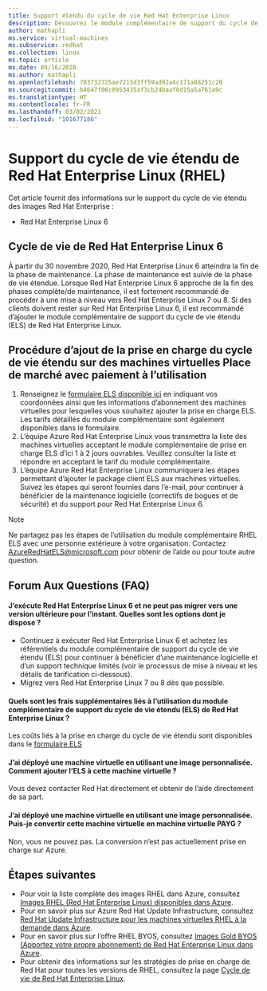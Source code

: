 ```yaml
---
title: Support étendu du cycle de vie Red Hat Enterprise Linux
description: Découvrez le module complémentaire de support du cycle de vie étendu de Red Hat Enterprise
author: mathapli
ms.service: virtual-machines
ms.subservice: redhat
ms.collection: linux
ms.topic: article
ms.date: 04/16/2020
ms.author: mathapli
ms.openlocfilehash: 703732725ae7215d3ff59ad92a4c171a86251c20
ms.sourcegitcommit: b4647f06c0953435af3cb24baaf6d15a5a761a9c
ms.translationtype: HT
ms.contentlocale: fr-FR
ms.lasthandoff: 03/02/2021
ms.locfileid: "101677186"
---
```

# <a name="red-hat-enterprise-linux-rhel-extended-lifecycle-support"></a>Support du cycle de vie étendu de Red Hat Enterprise Linux (RHEL)
Cet article fournit des informations sur le support du cycle de vie étendu des images Red Hat Enterprise :
* Red Hat Enterprise Linux 6  

## <a name="red-hat-enterprise-linux-6-lifecycle"></a>Cycle de vie de Red Hat Enterprise Linux 6
À partir du 30 novembre 2020, Red Hat Enterprise Linux 6 atteindra la fin de la phase de maintenance. La phase de maintenance est suivie de la phase de vie étendue. Lorsque Red Hat Enterprise Linux 6 approche de la fin des phases complète/de maintenance, il est fortement recommandé de procéder à une mise à niveau vers Red Hat Enterprise Linux 7 ou 8. Si des clients doivent rester sur Red Hat Enterprise Linux 6, il est recommandé d’ajouter le module complémentaire de support du cycle de vie étendu (ELS) de Red Hat Enterprise Linux.

## <a name="steps-to-add-extended-lifecycle-support-on-marketplace-pay-as-you-go-vms"></a>Procédure d’ajout de la prise en charge du cycle de vie étendu sur des machines virtuelles Place de marché avec paiement à l’utilisation
1. Renseignez le [formulaire ELS disponible ici](https://aka.ms/els-form) en indiquant vos coordonnées ainsi que les informations d’abonnement des machines virtuelles pour lesquelles vous souhaitez ajouter la prise en charge ELS. Les tarifs détaillés du module complémentaire sont également disponibles dans le formulaire.
1. L’équipe Azure Red Hat Enterprise Linux vous transmettra la liste des machines virtuelles acceptant le module complémentaire de prise en charge ELS d’ici 1 à 2 jours ouvrables. Veuillez consulter la liste et répondre en acceptant le tarif du module complémentaire.
1. L’équipe Azure Red Hat Enterprise Linux communiquera les étapes permettant d’ajouter le package client ELS aux machines virtuelles. Suivez les étapes qui seront fournies dans l’e-mail, pour continuer à bénéficier de la maintenance logicielle (correctifs de bogues et de sécurité) et du support pour Red Hat Enterprise Linux 6.

> [!Note]
> Ne partagez pas les étapes de l’utilisation du module complémentaire RHEL ELS avec une personne extérieure à votre organisation. Contactez AzureRedHatELS@microsoft.com pour obtenir de l’aide ou pour toute autre question.

## <a name="frequently-asked-questions"></a>Forum Aux Questions (FAQ)

#### <a name="im-running-red-hat-enterprise-linux-6-and-cant-migrate-to-a-later-version-at-this-time-what-options-do-i-have"></a>J’exécute Red Hat Enterprise Linux 6 et ne peut pas migrer vers une version ultérieure pour l’instant. Quelles sont les options dont je dispose ?
* Continuez à exécuter Red Hat Enterprise Linux 6 et achetez les référentiels du module complémentaire de support du cycle de vie étendu (ELS) pour continuer à bénéficier d’une maintenance logicielle et d’un support technique limités (voir le processus de mise à niveau et les détails de tarification ci-dessous).
* Migrez vers Red Hat Enterprise Linux 7 ou 8 dès que possible.

#### <a name="what-is-the-additional-charge-for-using-red-hat-enterprise-linux-extended-life-cycle-support-els-add-on"></a>Quels sont les frais supplémentaires liés à l’utilisation du module complémentaire de support du cycle de vie étendu (ELS) de Red Hat Enterprise Linux ?
Les coûts liés à la prise en charge du cycle de vie étendu sont disponibles dans le [formulaire ELS](https://aka.ms/els-form)

#### <a name="ive-deployed-a-vm-by-using-custom-image-how-can-i-add-extended-lifecycle-support-to-this-vm"></a>J’ai déployé une machine virtuelle en utilisant une image personnalisée. Comment ajouter l’ELS à cette machine virtuelle ?
Vous devez contacter Red Hat directement et obtenir de l’aide directement de sa part.

#### <a name="ive-deployed-a-vm-by-using-custom-image-can-i-convert-this-vm-to-a-payg-vm"></a>J’ai déployé une machine virtuelle en utilisant une image personnalisée. Puis-je convertir cette machine virtuelle en machine virtuelle PAYG ?
Non, vous ne pouvez pas. La conversion n’est pas actuellement prise en charge sur Azure.


## <a name="next-steps"></a>Étapes suivantes

* Pour voir la liste complète des images RHEL dans Azure, consultez [Images RHEL (Red Hat Enterprise Linux) disponibles dans Azure](./redhat-imagelist.md).
* Pour en savoir plus sur Azure Red Hat Update Infrastructure, consultez [Red Hat Update Infrastructure pour les machines virtuelles RHEL à la demande dans Azure](./redhat-rhui.md).
* Pour en savoir plus sur l’offre RHEL BYOS, consultez [Images Gold BYOS (Apportez votre propre abonnement) de Red Hat Enterprise Linux dans Azure](./byos.md).
* Pour obtenir des informations sur les stratégies de prise en charge de Red Hat pour toutes les versions de RHEL, consultez la page [Cycle de vie de Red Hat Enterprise Linux](https://access.redhat.com/support/policy/updates/errata).